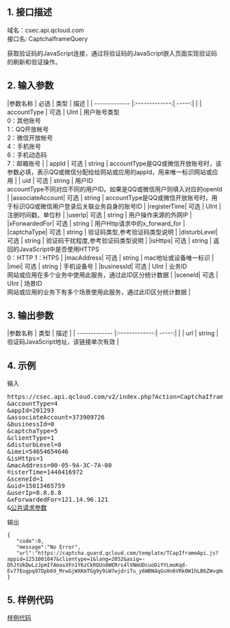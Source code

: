 ## 1. 接口描述
域名：csec.api.qcloud.com  
接口名: CaptchaIframeQuery  

获取验证码的JavaScript连接，通过将验证码的JavaScript嵌入页面实现验证码的刷新和验证操作。

 

## 2. 输入参数
|参数名称         | 必选           | 类型  | 描述 |
| ------------- |:-------------:| -----:|           |
| accountType      | 可选 | UInt | 用户账号类型<br>0：其他账号<br>1：QQ开放帐号<br>2：微信开放帐号<br>4：手机账号<br>6：手机动态码<br>7：邮箱账号          |
| appId      | 可选 | string | accountType是QQ或微信开放账号时，该参数必填，表示QQ或微信分配给给网站或应用的appId，用来唯一标识网站或应用 |
| uid      | 可选      |   string | 用户ID<br>accountType不同对应不同的用户ID。如果是QQ或微信用户则填入对应的openId          |
|associateAccount| 可选 | string   | accountType是QQ或微信开放账号时，用于标识QQ或微信用户登录后关联业务自身的账号ID          |
|registerTime| 可选      |  UInt   | 注册时间戳，单位秒          |
|userIp| 可选      |  string   | 用户操作来源的外网IP          |
|xForwardedFor| 可选      |  string   | 用户Http请求中的x_forward_for          |
|captchaType| 可选      |  string   | 验证码类型,参考验证码类型说明          |
|disturbLevel| 可选      |  string   | 验证码干扰程度,参考验证码类型说明          |
|isHttps| 可选      |  string   | 返回的JavaScript中是否使用HTTPS<br>0：HTTP 1：HTPS |
|macAddress| 可选      |  string   | mac地址或设备唯一标识          |
|imei| 可选      |  string   | 手机设备号          |
|businessId| 可选      |  UInt   |   业务ID<br>网站或应用在多个业务中使用此服务，通过此ID区分统计数据        |
|sceneId| 可选      |  UInt   |   场景ID<br>网站或应用的业务下有多个场景使用此服务，通过此ID区分统计数据        |
 
## 3. 输出参数
|参数名称         |  类型  | 描述 |
| ------------- |:-------------:| -----:|           |
| url      | string | 验证码JavaScript地址，该链接单次有效         |

## 4. 示例
输入

<pre>
https://csec.api.qcloud.com/v2/index.php?Action=CaptchaIframeQuery
&accountType=4
&appId=201293
&associateAccount=373909726
&businessId=0
&captchaType=5
&clientType=1
&disturbLevel=0
&imei=54654654646
&isHttps=1
&macAddress=00-05-9A-3C-7A-00
&registerTime=1440416972
&sceneId=1
&uid=15013465759
&userIp=8.8.8.8
&xForwardedFor=121.14.96.121
&<a href="http://tcecqpoc.fsphere.cn/doc/api/229/6976">公共请求参数</a>
</pre>

输出

```
{
   "code":0,
   "message":"No Error",
   "url":"https://captcha.guard.qcloud.com/template/TCapIframeApi.js?appid=1251001047&clientype=1&lang=2052&asig=-DhJtUkDwLzJpmIfAmasXFn1Y6zCkRQUn8WERrs4lVNmUDcuoDiYYLmoKqd-Ev77Eogpq97Dpb69_MrwGjWXKmTGg9y9iW7wjdriTu_y6WBN4qGsHn6VRk0W1hLB6ZWvqHqw2E5IFCRUcGrHBzMF7A**"
}
```
## 5. 样例代码
[样例代码](http://console.tce.fsphere.cn/tianyu/guide/service/Captcha)
